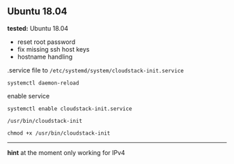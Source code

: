 ## Ubuntu 18.04

**tested:** Ubuntu 18.04

- reset root password  
- fix missing ssh host keys  
- hostname handling

.service file to `/etc/systemd/system/cloudstack-init.service`  

	systemctl daemon-reload

enable service

	systemctl enable cloudstack-init.service

`/usr/bin/cloudstack-init`

	chmod +x /usr/bin/cloudstack-init

---
**hint** at the moment only working for IPv4
